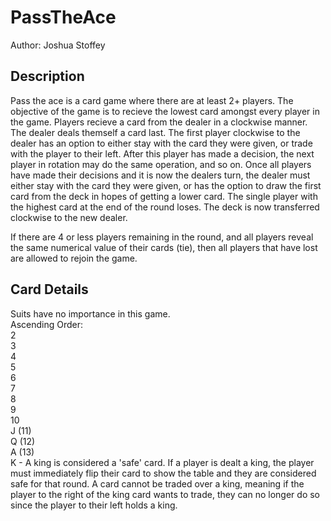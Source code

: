 # PassTheAce
Author: Joshua Stoffey

## Description
Pass the ace is a card game where there are at least 2+ players. The objective of the game is to recieve the lowest card amongst every player in the game. Players recieve a card from the dealer in a clockwise manner. The dealer deals themself a card last. The first player clockwise to the dealer has an option to either stay with the card they were given, or trade with the player to their left. After this player has made a decision, the next player in rotation may do the same operation, and so on. Once all players have made their decisions and it is now the dealers turn, the dealer must either stay with the card they were given, or has the option to draw the first card from the deck in hopes of getting a lower card. The single player with the highest card at the end of the round loses. The deck is now transferred clockwise to the new dealer. <br />

If there are 4 or less players remaining in the round, and all players reveal the same numerical value of their cards (tie), then all players that have lost are allowed to rejoin the game.

## Card Details
Suits have no importance in this game. <br />
Ascending Order: <br />
2 <br />
3 <br />
4 <br />
5 <br />
6 <br />
7 <br />
8 <br />
9 <br />
10 <br />
J (11) <br />
Q (12) <br />
A (13) <br />
K - A king is considered a 'safe' card. If a player is dealt a king, the player must immediately flip their card to show the table and they are considered safe for that round. A card cannot be traded over a king, meaning if the player to the right of the king card wants to trade, they can no longer do so since the player to their left holds a king.
